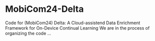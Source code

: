 # MobiCom24-Delta
Code for (MobiCom24) Delta: A Cloud-assistend Data Enrichment Framework for On-Device Continual Learning
We are in the process of organizing the code ...
